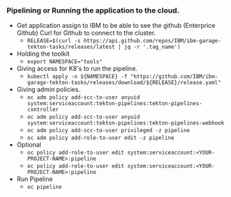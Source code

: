 ### Pipelining or Running the application to the cloud.

* Get application assign to IBM to be able to see the github (Enterprice Github) Curl for Github to connect to the cluster.
  - `RELEASE=$(curl -s https://api.github.com/repos/IBM/ibm-garage-tekton-tasks/releases/latest | jq -r '.tag_name')`
* Holding the toolkit
  - `export NAMESPACE="tools"`
* Giving access for K8's to run the pipeline.
  - `kubectl apply -n ${NAMESPACE} -f "https://github.com/IBM/ibm-garage-tekton-tasks/releases/download/${RELEASE}/release.yaml"`
* Giving admin policies.
  - `oc adm policy add-scc-to-user anyuid system:serviceaccount:tekton-pipelines:tekton-pipelines-controller`
  - `oc adm policy add-scc-to-user anyuid system:serviceaccount:tekton-pipelines:tekton-pipelines-webhook`
  - `oc adm policy add-scc-to-user privileged -z pipeline`
  - `oc adm policy add-role-to-user edit -z pipeline`
* Optional
  - `oc policy add-role-to-user edit system:serviceaccount:<YOUR-PROJECT-NAME>:pipeline`
  - `oc policy add-role-to-user edit system:serviceaccount:<YOUR-PROJECT-NAME>:pipeline`
* Run Pipeline
  - `oc pipeline`
